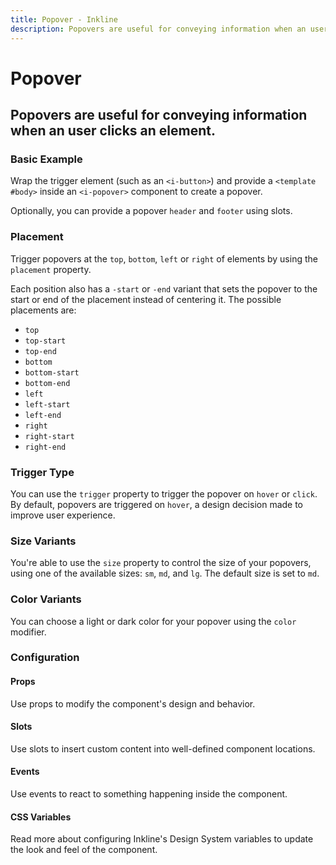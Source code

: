 ```yaml
---
title: Popover - Inkline
description: Popovers are useful for conveying information when an user clicks an element.
---
```


<script setup>
import { manifest } from '@inkline/inkline/components/IPopover/manifest';
import {
    IPopoverBasicExample,
    IPopoverColorVariantsExample,
    IPopoverSizeVariantsExample,
    IPopoverPlacementExample,
    IPopoverTriggerExample
} from '@inkline/inkline/components/IPopover/examples';
import { default as IPopoverBasicExampleHTML } from '@inkline/inkline/components/IPopover/examples/basic.html?raw';
import { default as IPopoverColorVariantsExampleHTML } from '@inkline/inkline/components/IPopover/examples/color-variants.html?raw';
import { default as IPopoverSizeVariantsExampleHTML } from '@inkline/inkline/components/IPopover/examples/size-variants.html?raw';
import { default as IPopoverPlacementExampleHTML } from '@inkline/inkline/components/IPopover/examples/placement.html?raw';
import { default as IPopoverTriggerExampleHTML } from '@inkline/inkline/components/IPopover/examples/trigger.html?raw';
import { default as IPopoverTriggerExampleJS } from '@inkline/inkline/components/IPopover/examples/trigger.js?raw';
</script>

# Popover
## Popovers are useful for conveying information when an user clicks an element.

### Basic Example
Wrap the trigger element (such as an `<i-button>`) and provide a `<template #body>` inside an `<i-popover>` component to create a popover.

Optionally, you can provide a popover `header` and `footer` using slots.

<example :component="IPopoverBasicExample" :html="IPopoverBasicExampleHTML"></example>

### Placement
Trigger popovers at the `top`, `bottom`, `left` or `right` of elements by using the `placement` property. 

Each position also has a `-start` or `-end` variant that sets the popover to the start or end of the placement instead of centering it. The possible placements are:

- `top`
- `top-start`
- `top-end`
- `bottom`
- `bottom-start`
- `bottom-end`
- `left`
- `left-start`
- `left-end`
- `right`
- `right-start`
- `right-end`

<example :component="IPopoverPlacementExample" :html="IPopoverPlacementExampleHTML"></example>

### Trigger Type
You can use the `trigger` property to trigger the popover on `hover` or `click`. By default, popovers are triggered on `hover`, a design decision made to improve user experience.

<example :component="IPopoverTriggerExample" :html="IPopoverTriggerExampleHTML" :js="IPopoverTriggerExampleJS"></example>

### Size Variants
You're able to use the `size` property to control the size of your popovers, using one of the available sizes: `sm`, `md`, and `lg`. 
The default size is set to `md`.

<example :component="IPopoverSizeVariantsExample" :html="IPopoverSizeVariantsExampleHTML"></example>

### Color Variants
You can choose a light or dark color for your popover using the `color` modifier.

<example :component="IPopoverColorVariantsExample" :html="IPopoverColorVariantsExampleHTML"></example>

### Configuration

#### Props
Use props to modify the component's design and behavior.

<props-table :manifest="manifest"></props-table>

#### Slots
Use slots to insert custom content into well-defined component locations.

<slots-table :manifest="manifest"></slots-table>

#### Events
Use events to react to something happening inside the component.

<events-table :manifest="manifest"></events-table>

#### CSS Variables
<router-link :to="{ name: 'docs-introduction-design-system' }">Read more</router-link> about configuring Inkline's Design System variables to update the look and feel of the component.

<css-variables-table :manifest="manifest" type="local"></css-variables-table>
